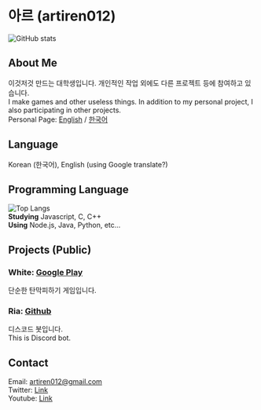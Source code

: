 # 아르 (artiren012)
![GitHub stats](https://github-readme-stats.vercel.app/api?username=artiren012&show_icons=true&theme=dark&rank_icon=github)
## About Me
이것저것 만드는 대학생입니다. 개인적인 작업 외에도 다른 프로젝트 등에 참여하고 있습니다.  
I make games and other useless things. In addition to my personal project, I also participating in other projects.  
Personal Page: [English](https://artiren012.github.io) / [한국어](https://artiren012.github.io/ko-kr/)

## Language
Korean (한국어), English (using Google translate?)

## Programming Language
![Top Langs](https://github-readme-stats.vercel.app/api/top-langs/?username=artiren012&layout=compact&theme=dark)  
**Studying** Javascript, C, C++  
**Using** Node.js, Java, Python, etc...

## Projects (Public)
### White: [Google Play](https://play.google.com/store/apps/details?id=com.arti.white)
단순한 탄막피하기 게임입니다.
### Ria: [Github](https://github.com/artiren012/Ria)
디스코드 봇입니다.  
This is Discord bot.

## Contact
Email: artiren012@gmail.com  
Twitter: [Link](https://twitter.com/artiren012)  
Youtube: [Link](https://youtube.com/@ar012)
